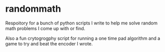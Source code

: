 # randommath

Respoitory for a bunch of python scripts I write to help me solve random math problems I come up with or find.

Also a fun crytogrogphy script for running a one time pad algorithm and a game to try and beat the encoder I wrote.
